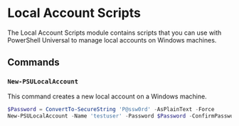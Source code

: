 # Local Account Scripts

The Local Account Scripts module contains scripts that you can use with PowerShell Universal to manage local accounts on Windows machines.

## Commands

### `New-PSULocalAccount`

This command creates a new local account on a Windows machine.

```powershell
$Password = ConvertTo-SecureString 'P@ssw0rd' -AsPlainText -Force
New-PSULocalAccount -Name 'testuser' -Password $Password -ConfirmPassword $Password
```